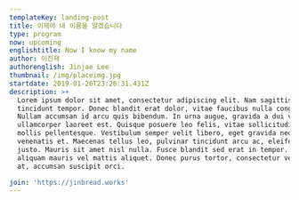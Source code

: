 ```yaml
---
templateKey: landing-post
title: 이제야 내 이름을 알겠습니다
type: program
now: upcoming
englishtitle: Now I know my name
author: 이진재
authorenglish: Jinjae Lee
thumbnail: /img/placeimg.jpg
startdate: 2019-01-26T23:26:31.431Z
description: >+
  Lorem ipsum dolor sit amet, consectetur adipiscing elit. Nam sagittis
  tincidunt tempor. Donec blandit erat dolor, vitae faucibus nulla congue eget.
  Nullam accumsan id arcu quis bibendum. In urna augue, gravida a dui volutpat,
  ullamcorper laoreet est. Quisque posuere leo felis, vitae sollicitudin neque
  mollis pellentesque. Vestibulum semper velit libero, eget gravida neque
  venenatis et. Maecenas tellus leo, pulvinar tincidunt arcu ac, eleifend mattis
  justo. Mauris sit amet nisl nulla. Fusce blandit sed erat in tempor. Proin
  aliquam mauris vel mattis aliquet. Donec purus tortor, consectetur vel purus
  at, accumsan suscipit orci.

join: 'https://jinbread.works'
---
```


